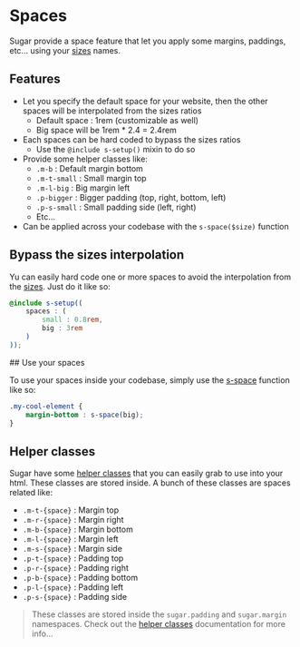 # Spaces

Sugar provide a space feature that let you apply some margins, paddings, etc... using your [sizes](sizes.md) names.

## Features

- Let you specify the default space for your website, then the other spaces will be interpolated from the sizes ratios
	- Default space : 1rem (customizable as well)
	- Big space will be 1rem * 2.4 = 2.4rem
- Each spaces can be hard coded to bypass the sizes ratios
	- Use the ```@include s-setup()``` mixin to do so
- Provide some helper classes like:
	- ```.m-b``` : Default margin bottom
	- ```.m-t-small``` : Small margin top
	- ```.m-l-big``` : Big margin left
	- ```.p-bigger``` : Bigger padding (top, right, bottom, left)
	- ```.p-s-small``` : Small padding side (left, right)
	- Etc...
- Can be applied across your codebase with the ```s-space($size)``` function

## Bypass the sizes interpolation

Yu can easily hard code one or more spaces to avoid the interpolation from the [sizes](sizes.md). Just do it like so:

```scss
@include s-setup((
	spaces : (
		small : 0.8rem,
		big : 3rem
	)
));
```

## Use your spaces

To use your spaces inside your codebase, simply use the [s-space](../src/sass/core/function/_s-space.md) function like so:

```scss
.my-cool-element {
	margin-bottom : s-space(big);
}
```

## Helper classes

Sugar have some [helper classes](helper-classes.md) that you can easily grab to use into your html. These classes are stored inside. A bunch of these classes are spaces related like:

- ```.m-t-{space}``` : Margin top
- ```.m-r-{space}``` : Margin right
- ```.m-b-{space}``` : Margin bottom
- ```.m-l-{space}``` : Margin left
- ```.m-s-{space}``` : Margin side
- ```.p-t-{space}``` : Padding top
- ```.p-r-{space}``` : Padding right
- ```.p-b-{space}``` : Padding bottom
- ```.p-l-{space}``` : Padding left
- ```.p-s-{space}``` : Padding side

> These classes are stored inside the ```sugar.padding``` and ```sugar.margin``` namespaces. Check out the [helper classes](helper-classes.md) documentation for more info...
